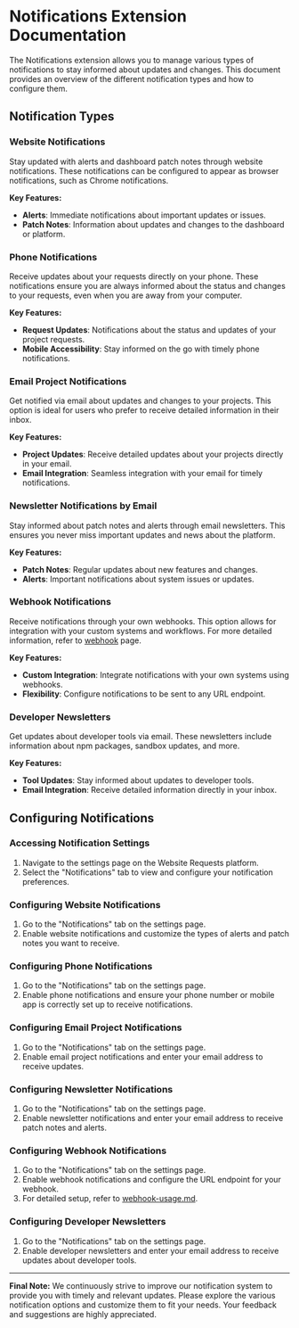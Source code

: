 # Notifications Extension Documentation

The Notifications extension allows you to manage various types of notifications to stay informed about updates and changes. This document provides an overview of the different notification types and how to configure them.

## Notification Types

### Website Notifications

Stay updated with alerts and dashboard patch notes through website notifications. These notifications can be configured to appear as browser notifications, such as Chrome notifications. 

**Key Features:**

- **Alerts**: Immediate notifications about important updates or issues.
- **Patch Notes**: Information about updates and changes to the dashboard or platform.

### Phone Notifications

Receive updates about your requests directly on your phone. These notifications ensure you are always informed about the status and changes to your requests, even when you are away from your computer.

**Key Features:**

- **Request Updates**: Notifications about the status and updates of your project requests.
- **Mobile Accessibility**: Stay informed on the go with timely phone notifications.

### Email Project Notifications

Get notified via email about updates and changes to your projects. This option is ideal for users who prefer to receive detailed information in their inbox.

**Key Features:**

- **Project Updates**: Receive detailed updates about your projects directly in your email.
- **Email Integration**: Seamless integration with your email for timely notifications.

### Newsletter Notifications by Email

Stay informed about patch notes and alerts through email newsletters. This ensures you never miss important updates and news about the platform.

**Key Features:**

- **Patch Notes**: Regular updates about new features and changes.
- **Alerts**: Important notifications about system issues or updates.

### Webhook Notifications

Receive notifications through your own webhooks. This option allows for integration with your custom systems and workflows. For more detailed information, refer to [webhook](webhook-usage.md) page.

**Key Features:**

- **Custom Integration**: Integrate notifications with your own systems using webhooks.
- **Flexibility**: Configure notifications to be sent to any URL endpoint.

### Developer Newsletters

Get updates about developer tools via email. These newsletters include information about npm packages, sandbox updates, and more.

**Key Features:**

- **Tool Updates**: Stay informed about updates to developer tools.
- **Email Integration**: Receive detailed information directly in your inbox.

## Configuring Notifications

### Accessing Notification Settings

1. Navigate to the settings page on the Website Requests platform.
2. Select the "Notifications" tab to view and configure your notification preferences.

### Configuring Website Notifications

1. Go to the "Notifications" tab on the settings page.
2. Enable website notifications and customize the types of alerts and patch notes you want to receive.

### Configuring Phone Notifications

1. Go to the "Notifications" tab on the settings page.
2. Enable phone notifications and ensure your phone number or mobile app is correctly set up to receive notifications.

### Configuring Email Project Notifications

1. Go to the "Notifications" tab on the settings page.
2. Enable email project notifications and enter your email address to receive updates.

### Configuring Newsletter Notifications

1. Go to the "Notifications" tab on the settings page.
2. Enable newsletter notifications and enter your email address to receive patch notes and alerts.

### Configuring Webhook Notifications

1. Go to the "Notifications" tab on the settings page.
2. Enable webhook notifications and configure the URL endpoint for your webhook.
3. For detailed setup, refer to [webhook-usage.md](webhook-usage.md).

### Configuring Developer Newsletters

1. Go to the "Notifications" tab on the settings page.
2. Enable developer newsletters and enter your email address to receive updates about developer tools.

---

**Final Note:** We continuously strive to improve our notification system to provide you with timely and relevant updates. Please explore the various notification options and customize them to fit your needs. Your feedback and suggestions are highly appreciated.
